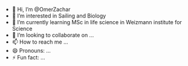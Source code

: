 - 👋 Hi, I’m @OmerZachar
- 👀 I’m interested in Sailing and Biology
- 🌱 I’m currently learning MSc in life science in Weizmann institute for Science
- 💞️ I’m looking to collaborate on ...
- 📫 How to reach me ...
- 😄 Pronouns: ...
- ⚡ Fun fact: ...

<!---
OmerZachar/OmerZachar is a ✨ special ✨ repository because its `README.md` (this file) appears on your GitHub profile.
You can click the Preview link to take a look at your changes.
--->

